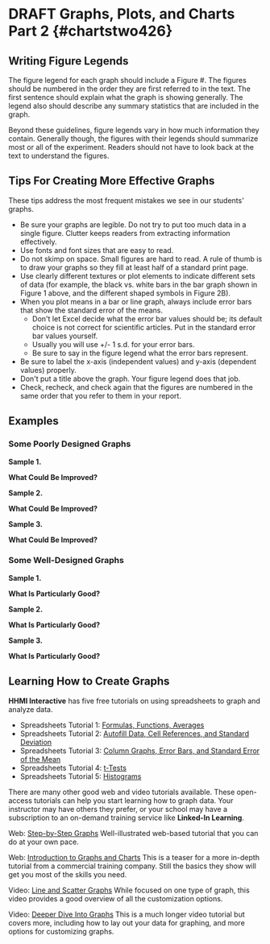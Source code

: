 # DRAFT Graphs, Plots, and Charts Part 2 {#chartstwo426}

## Writing Figure Legends

The figure legend for each graph should include a Figure #. The figures should be numbered in the order they are first referred to in the text. The first sentence should explain what the graph is showing generally. The legend also should describe any summary statistics that are included in the graph. 

Beyond these guidelines, figure legends vary in how much information they contain. Generally though, the figures with their legends should summarize most or all of the experiment. Readers should not have to look back at the text to understand the figures.  


## Tips For Creating More Effective Graphs

These tips address the most frequent mistakes we see in our students' graphs. 

* Be sure your graphs are legible. Do not try to put too much data in a single figure. Clutter keeps readers from extracting information effectively. 
* Use fonts and font sizes that are easy to read. 
* Do not skimp on space. Small figures are hard to read. A rule of thumb is to draw your graphs so they fill at least half of a standard print page. 
* Use clearly different textures or plot elements to indicate different sets of data (for example, the black vs. white bars in the bar graph shown in Figure 1 above, and the different shaped symbols in Figure 2B).
* When you plot means in a bar or line graph, always include error bars that show the standard error of the means. 
    + Don't let Excel decide what the error bar values should be; its default choice is not correct for scientific articles. Put in the standard error bar values yourself.
    + Usually you will use +/- 1 s.d. for your error bars.
    + Be sure to say in the figure legend what the error bars represent.  
* Be sure to label the x-axis (independent values) and y-axis (dependent values) properly. 
* Don't put a title above the graph. Your figure legend does that job.
* Check, recheck, and check again that the figures are numbered in the same order that you refer to them in your report. 


## Examples
### Some Poorly Designed Graphs

__Sample 1.__

__What Could Be Improved?__

__Sample 2.__

__What Could Be Improved?__

__Sample 3.__

__What Could Be Improved?__


### Some Well-Designed Graphs

__Sample 1.__

__What Is Particularly Good?__

__Sample 2.__

__What Is Particularly Good?__

__Sample 3.__

__What Is Particularly Good?__



## Learning How to Create Graphs

__HHMI Interactive__ has five free tutorials on using spreadsheets to graph and analyze data.

* Spreadsheets Tutorial 1: [Formulas, Functions, Averages](https://www.biointeractive.org/classroom-resources/spreadsheet-tutorial-1-formulae-functions-and-averages)
* Spreadsheets Tutorial 2: [Autofill Data, Cell References, and Standard Deviation](https://www.biointeractive.org/classroom-resources/spreadsheet-tutorial-2-autofill-data-cell-references-and-standard-deviation)
* Spreadsheets Tutorial 3: [Column Graphs, Error Bars, and Standard Error of the Mean](https://www.biointeractive.org/classroom-resources/spreadsheet-tutorial-3-column-graphs-error-bars-and-standard-error-mean)
* Spreadsheets Tutorial 4: [t-Tests](https://www.biointeractive.org/classroom-resources/spreadsheet-tutorial-4-ttest)
* Spreadsheets Tutorial 5: [Histograms](https://www.biointeractive.org/classroom-resources/spreadsheet-tutorial-5-histogram)

There are many other good web and video tutorials available. These open-access tutorials can help you start learning how to graph data. Your instructor may have others they prefer, or your school may have a subscription to an on-demand training service like __Linked-In Learning__.

Web: [Step-by-Step Graphs](https://www.excel-easy.com/data-analysis/charts.html)
Well-illustrated web-based tutorial that you can do at your own pace.

Web: [Introduction to Graphs and Charts](https://www.goskills.com/Excel/Resources/Excel-chart-tutorial)
This is a teaser for a more in-depth tutorial from a commercial training company. Still the basics they show will get you most of the skills you need.

Video: [Line and Scatter Graphs](https://www.youtube.com/watch?v=0jdX22qM8JA)
While focused on one type of graph, this video provides a good overview of all the customization options.

Video: [Deeper Dive Into Graphs](https://www.youtube.com/watch?v=hVRVe-JUZd0)
This is a much longer video tutorial but covers more, including how to lay out your data for graphing, and more options for customizing graphs.

